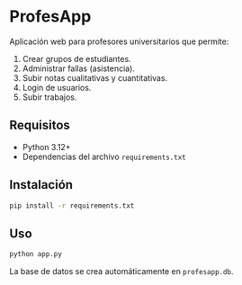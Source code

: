 # ProfesApp

Aplicación web para profesores universitarios que permite:

1. Crear grupos de estudiantes.
2. Administrar fallas (asistencia).
3. Subir notas cualitativas y cuantitativas.
4. Login de usuarios.
5. Subir trabajos.

## Requisitos

- Python 3.12+
- Dependencias del archivo `requirements.txt`

## Instalación

```bash
pip install -r requirements.txt
```

## Uso

```bash
python app.py
```

La base de datos se crea automáticamente en `profesapp.db`.
